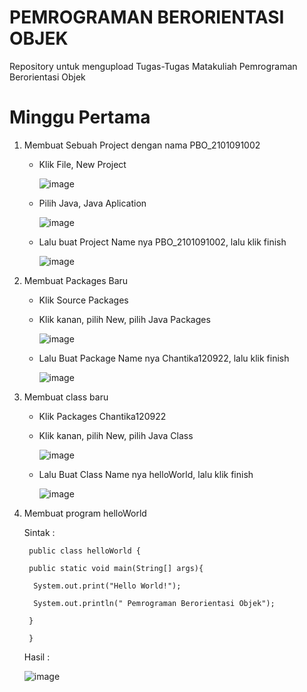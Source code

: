 # PEMROGRAMAN BERORIENTASI OBJEK
Repository untuk mengupload Tugas-Tugas Matakuliah Pemrograman Berorientasi Objek



# Minggu Pertama

1. Membuat Sebuah Project dengan nama PBO_2101091002
   * Klik File, New Project
     
     ![image](https://user-images.githubusercontent.com/70676084/192139698-699f7cb9-df6a-4323-8d2d-43df54644259.png)

   * Pilih Java, Java Aplication
     
     ![image](https://user-images.githubusercontent.com/70676084/192139722-bff2fb2e-dcb7-4fb8-b295-bcd9b179ad7f.png)

   * Lalu buat Project Name nya PBO_2101091002, lalu klik finish
     
     ![image](https://user-images.githubusercontent.com/70676084/192139763-8d68d8f4-ec20-4577-b5b7-a463b8348f80.png)


2. Membuat Packages Baru
   * Klik Source Packages
   * Klik kanan, pilih New, pilih Java Packages
     
     ![image](https://user-images.githubusercontent.com/70676084/192139805-dd7d8237-dc1e-4cea-92ad-b61796674c33.png)

   * Lalu Buat Package Name nya Chantika120922, lalu klik finish
     
     ![image](https://user-images.githubusercontent.com/70676084/192139820-099079cd-0b93-4bd4-beac-2dafb15f913f.png)

3. Membuat class baru
   * Klik Packages Chantika120922
   * Klik kanan, pilih New, pilih Java Class
     
     ![image](https://user-images.githubusercontent.com/70676084/192139887-a33bea16-e4bd-47c6-a081-a5f11c52428d.png)

   * Lalu Buat Class Name nya helloWorld, lalu klik finish
     
     ![image](https://user-images.githubusercontent.com/70676084/192139911-aa3871c7-bc5e-4a48-a5ea-e030f0a72169.png)


4. Membuat program helloWorld
   
   Sintak :
   
        public class helloWorld {
    
        public static void main(String[] args){
        
         System.out.print("Hello World!");
        
         System.out.println(" Pemrograman Berorientasi Objek");
    
        }
   
        }
  
  
   Hasil :
   
   ![image](https://user-images.githubusercontent.com/70676084/192140016-0b6d30fd-fdb0-4811-a9d1-adf3e32b7541.png)

   




